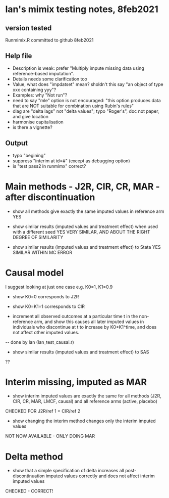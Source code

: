 # Ian's mimix testing notes, 8feb2021

## version tested

Runmimix.R committed to github 8feb2021

## Help file
- Description is weak: prefer "Multiply impute missing data using reference-based imputation".
- Details needs some clarification too
- Value, what does "impdatset" mean? sholdn't this say "an object of type xxx containing yyy"?
- Examples: why "Not run"?
- need to say "mle" option is not encouraged: "this option produces data that are NOT suitable for combination using Rubin's rules"
- dlag are "delta lags" not "delta values"; typo "Roger's", doc not paper, and give location
- harmonise capitalisation
- is there a vignette?

## Output

- typo "begining"
- suppress "interim at id=#" (except as debugging option)
- is "test pass2 in runmimx" correct?

# Main methods - J2R, CIR, CR, MAR - after discontinuation

- show all methods give exactly the same imputed values in reference arm
YES

- show similar results (imputed values and treatment effect) when used with a different seed 
YES VERY SIMILAR, AND ABOUT THE RIGHT DEGREE OF SIMILARITY

- show similar results (imputed values and treatment effect) to Stata
YES SIMILAR WITHIN MC ERROR

# Causal model

I suggest looking at just one case e.g. K0=1, K1=0.9

- show K0=0 corresponds to J2R

- show K0=K1=1 corresponds to CIR

- increment all observed outcomes at a particular time t in the non-reference arm, and show this causes all later imputed values in individuals who discontinue at t to increase by K0*K1^time, and does not affect other imputed values.

-- done by Ian (Ian_test_causal.r)

- show similar results (imputed values and treatment effect) to SAS 

??

# Interim missing, imputed as MAR

- show interim imputed values are exactly the same for all methods (J2R, CIR, CR, MAR, LMCF, causal) and all reference arms (active, placebo)

CHECKED FOR J2R/ref 1 = CIR/ref 2

- show changing the interim method changes only the interim imputed values

NOT NOW AVAILABLE - ONLY DOING MAR



# Delta method

- show that a simple specification of delta increases all post-discontinuation imputed values correctly and does not affect interim imputed values

CHECKED - CORRECT!
